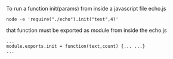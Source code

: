 To run a function init(params) from inside a javascript file echo.js
```
node -e 'require("./echo").init("test",4)'
 ```
that function must be exported as module from inside the echo.js
 ```
...
module.exports.init = function(text,count) {... ...}
...
 ```
